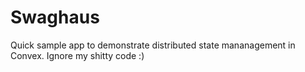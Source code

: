 # Swaghaus

Quick sample app to demonstrate distributed state mananagement in Convex. Ignore my shitty code :)
